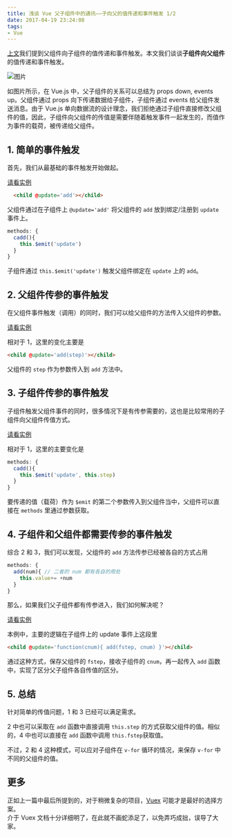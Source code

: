 ```yaml
---
title: 浅谈 Vue 父子组件中的通讯——子向父的值传递和事件触发 1/2
date: 2017-04-19 23:24:08
tags:
- Vue
---
```


[上文](/2017/04/17/vue-parent-child-communication-1/)我们提到父组件向子组件的值传递和事件触发。本文我们谈谈**子组件向父组件**的值传递和事件触发。


![图片](./props-events.png)


如图片所示，在 Vue.js 中，父子组件的关系可以总结为 props down, events up。父组件通过 props 向下传递数据给子组件，子组件通过 events 给父组件发送消息。由于 Vue.js 单向数据流的设计理念，我们拒绝通过子组件直接修改父组件的值，因此，子组件向父组件的传值是需要伴随着触发事件一起发生的，而值作为事件的载荷，被传递给父组件。

## 1. 简单的事件触发  

首先，我们从最基础的事件触发开始做起。  

[请看实例](https://codepen.io/RalfZ/pen/EmPbeE)  

```html
  <child @update='add'></child>
```
父组件通过在子组件上 `@update='add'` 将父组件的 `add` 放到绑定/注册到 `update` 事件上。

```js
methods: {
  cadd(){
    this.$emit('update')
  }
}
```
子组件通过 `this.$emit('update')` 触发父组件绑定在 `update` 上的 `add`。

## 2. 父组件传参的事件触发

在父组件事件触发（调用）的同时，我们可以给父组件的方法传入父组件的参数。  

[请看实例](https://codepen.io/RalfZ/pen/JNXjxZ)  

相对于 1，这里的变化主要是 
```html
<child @update='add(step)'></child>
```
父组件的 `step` 作为参数传入到 `add` 方法中。  


## 3. 子组件传参的事件触发  

子组件触发父组件事件的同时，很多情况下是有传参需要的，这也是比较常用的子组件向父组件传值方式。

[请看实例](https://codepen.io/RalfZ/pen/xdVxNz)  

相对于 1，这里的主要变化是
```js
methods: {
  cadd(){
    this.$emit('update', this.step)
  }
}
```
要传递的值（载荷）作为 `$emit` 的第二个参数传入到父组件当中，父组件可以直接在 `methods` 里通过参数获取。

## 4. 子组件和父组件都需要传参的事件触发  

综合 2 和 3，我们可以发现，父组件的 `add` 方法传参已经被各自的方式占用
```js
methods: {
  add(num){ // 二者的 num 都有各自的用处
    this.value+= +num
  }
}
```
那么，如果我们父子组件都有传参进入，我们如何解决呢？

[请看实例](https://codepen.io/RalfZ/pen/JNXRbw)  

本例中，主要的逻辑在子组件上的 update 事件上这段里
```html
<child @update='function(cnum){ add(fstep, cnum) }'></child>
```
通过这种方式，保存父组件的 `fstep`，接收子组件的 `cnum`，再一起传入 `add` 函数中，实现了区分父子组件各自传值的区分。

## 5. 总结  
针对简单的传值问题，1 和 3 已经可以满足需求。  

2 中也可以采取在 `add` 函数中直接调用 `this.step` 的方式获取父组件的值。相似的，4 中也可以直接在 `add` 函数中调用 `this.fstep`获取值。  

不过，2 和 4 这种模式，可以应对子组件在 `v-for` 循环的情况，来保存 `v-for` 中不同的父组件的值。

## 更多  

正如上一篇中最后所提到的，对于稍微复杂的项目，[Vuex](https://vuex.vuejs.org/zh-cn/intro.html) 可能才是最好的选择方案。  
介于 Vuex 文档十分详细明了，在此就不画蛇添足了，以免弄巧成拙，误导了大家。
